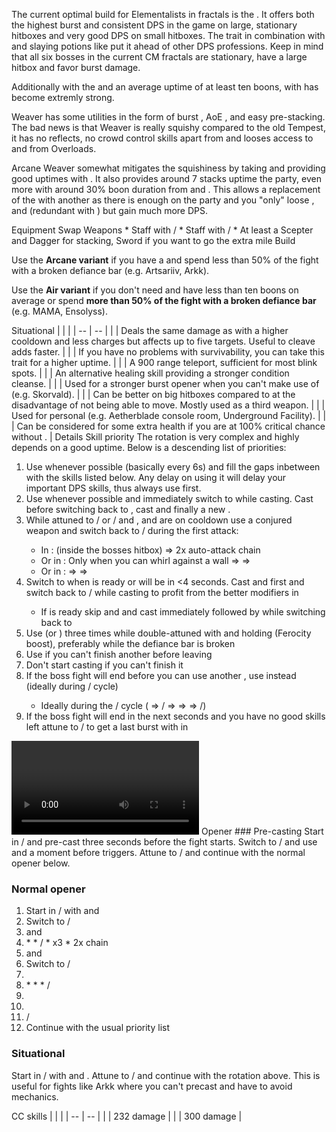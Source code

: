 The current optimal build for Elementalists in fractals is the <Specialization prefix="power" name="weaver"/>. It offers both the highest burst and consistent DPS in the game on large, stationary hitboxes and very good DPS on small hitboxes. The trait <Trait id="1502"/> in combination with <Item id="24868"/> and slaying potions like <Item id="50082"/> put it ahead of other DPS professions. Keep in mind that all six bosses in the current CM fractals are stationary, have a large hitbox and favor burst damage.

Additionally with the <Specialization name="chronomancer" prefix="boon"/> and an average uptime of at least ten boons, <Specialization name="weaver" prefix="arcane"/> with <Trait id="1511"/> has become extremly strong.

Weaver has some utilities in the form of burst <Condition name="vulnerability"/>, AoE <Condition name="blind"/>, <Skill id="5536"/> and easy <Boon name="might"/> pre-stacking. The bad news is that Weaver is really squishy compared to the old Tempest, it has no reflects, no crowd control skills apart from <Skill id="5733"/> and looses access to <Boon name="stability"/> and <Boon name="protection"/> from Overloads.

Arcane Weaver somewhat mitigates the squishiness by taking <Trait id="257"/> and providing good <Boon name="protection"/> uptimes with <Trait id="264"/>. It also provides around 7 stacks <Boon name="might"/> uptime the party, even more with around 30% boon duration from <Item id="79722"/> and <Trait id="2004"/>. This allows a replacement of the <Specialization name="druid"/> with another <Specialization name="weaver"/> as there is enough <Boon name="might"/> on the party and you "only" loose <Skill id="31582" profession="ranger"/>, <Skill id="12497" profession="ranger"/> and <Trait id="1016" profession="ranger"/> (redundant with <Trait id="2177"/>) but gain much more DPS.

<Divider>
Equipment
</Divider>

<Grid>
<Column>
<Armor helmId="48081" helmRuneId="24836" helmRuneCount="6" helmAffix="Berserker" helmRune="Scholar" shouldersId="48083" shouldersRuneId="24836" shouldersRuneCount="6" shouldersAffix="Berserker" shouldersRune="Scholar" coatId="48079" coatRuneId="24836" coatRuneCount="6" coatAffix="Berserker" coatRune="Scholar" glovesId="48080" glovesRuneId="24836" glovesRuneCount="6" glovesAffix="Berserker" glovesRune="Scholar" leggingsId="48082" leggingsRuneId="24836" leggingsRuneCount="6" leggingsAffix="Berserker" leggingsRune="Scholar" bootsId="48078" bootsRuneId="24836" bootsRuneCount="6" bootsAffix="Berserker" bootsRune="Scholar"/>
</Column>

<Column>
<Weapons weapon1MainId="46773" weapon1MainSigil1Id="24615" weapon1MainSigil2Id="24868" weapon1MainType="Staff" weapon1MainAffix="Berserker" weapon1MainSigil1="Force" weapon1MainSigil2="Impact"/>

<Card>
<CardHeader>
Swap Weapons
</CardHeader>
<CardContent>
* Staff with <Item id="36053"/>/<Item id="36054"/>
* Staff with <Item id="24658"/>/<Item id="24868"/>
* At least a Scepter and Dagger for <Boon name="might"/> stacking, Sword if you want to go the extra mile
</CardContent>
</Card>
</Column>

<Column>
<Trinkets backItemId="49384" backItemStatId="584" backItemAffix="Berserker" accessory1Id="39233" accessory1Affix="Berserker" accessory2Id="39232" accessory2Affix="Berserker" amuletId="39273" amuletAffix="Berserker" ring1Id="75669" ring1Affix="Berserker" ring2Id="76024" ring2Affix="Berserker"/>

<Consumables foodId="41569" utilityId="77569" infusionId="37131"/>
</Column>
</Grid>

<Divider>
Build
</Divider>

<Grid>
<Column width="9">
<Traits title="Standard Arcane Variant" traits1Id="31" traits1="Fire" traits1Selected="296,325,1510" traits2Id="37" traits2="Arcane" traits2Selected="253,257,1511" traits3Id="56" traits3="Weaver" traits3Selected="2177,2061,2131"/>

Use the **Arcane variant** if you have a **<Specialization name="chronomancer" prefix="boon"/>** and spend less than 50% of the fight with a broken defiance bar (e.g. Artsariiv, Arkk).

<Traits title="Air Variant" traits1Id="41" traits1="Air" traits1Selected="232,1502,226"/>

Use the **Air variant** if you don't need <Boon name="might"/> and have less than ten boons on average or spend **more than 50% of the fight with a broken defiance bar** (e.g. MAMA, Ensolyss).
</Column>

<Column>
<Skills weapon1Skill1="" weapon1Skill2="" weapon1Skill3="" weapon1Skill4="" weapon1Skill5="" utilitySkill1="5569" utilitySkill2="5624" utilitySkill3="5734" utilitySkill4="5539" utilitySkill5="5516"/>

<Card>
<CardHeader>
Situational
</CardHeader>
<CardContent>
| | |
| -- | -- |
| <Skill id="5638" size="big" text="false"/> | Deals the same damage as <Skill id="5539"/> with a higher cooldown and less charges but affects up to five targets. Useful to cleave adds faster. |
| <Trait id="1673" size="big" text="false"/> | If you have no problems with survivability, you can take this trait for a higher <Boon name="retaliation"/> uptime. |
| <Skill id="5536" size="big" text="false"/> | A 900 range teleport, sufficient for most blink spots. |
| <Skill id="5507" size="big" text="false"/> | An alternative healing skill providing a stronger condition cleanse. |
| <Skill id="43638" size="big" text="false"/> | Used for a stronger burst opener when you can't make use of <Skill id="5516"/> (e.g. Skorvald). |
| <Skill id="5567" size="big" text="false"/> | Can be better on big hitboxes compared to <Skill id="5624"/> at the disadvantage of not being able to move. Mostly used as a third weapon. |
| <Skill id="5639" size="big" text="false"/> | Used for personal <Boon name="stability"/> (e.g. Aetherblade console room, Underground Facility). |
| <Trait id="2115" size="big" text="false"/> | Can be considered for some extra health if you are at 100% critical chance without <Trait id="2177"/>. |
</CardContent>
</Card>
</Column>
</Grid>

<Divider>
Details
</Divider>

<Grid>
<Column width="9">
<Card>
<CardHeader>
Skill priority
</CardHeader>
<CardContent>
The rotation is very complex and highly depends on a good <Boon name="alacrity"/> uptime. Below is a descending list of priorities:

1. Use <Skill id="5548"/> whenever possible (basically every 6s) and fill the gaps inbetween with the skills listed below. Any delay on using it will delay your important DPS skills, thus always use <Skill id="5548"/> first.
2. Use <Skill id="5501"/> whenever possible and immediately switch to <Skill id="5495" text="false"/> while casting. Cast <Skill id="5528"/> before switching back to <Skill id="5492" text="false"/>, cast <Skill id="43762"/> and finally a new <Skill id="5548"/>.
3. While attuned to <Skill id="5492" text="false"/>/<Skill id="5495" text="false"/> or <Skill id="5492" text="false"/>/<Skill id="5494" text="false"/> and <Skill id="5548"/>, <Skill id="41125"/> and <Skill id="43762"/> are on cooldown use a conjured weapon and switch back to <Skill id="5492" text="false"/>/<Skill id="5492" text="false"/> during the first attack: 
    * In <Skill id="5624"/>: <Skill id="5725"/> (inside the bosses hitbox) => 2x auto-attack chain
    * Or in <Skill id="5516"/>: Only when you can whirl against a wall <Skill id="5697"/> => <Skill id="5517"/> => <Skill id="5531"/> 
    * Or in <Skill id="5567"/>: <Skill id="5568"/> => <Skill id="5723"/> => <Skill id="5720"/>
4. Switch to <Skill id="5494" text="false"/> when <Skill id="5737"/> is ready or will be in <4 seconds. Cast <Skill id="41125"/> and <Skill id="5552"/> first and switch back to <Skill id="5492" text="false"/>/<Skill id="5494" text="false"/> while casting <Skill id="5737"/> to profit from the better modifiers in <Skill id="5492"/>
    * If <Skill id="5501"/> is ready skip <Skill id="41125"/> and <Skill id="5552"/> and cast <Skill id="5737"/> immediately followed by <Skill id="5501"/> while switching back to <Skill id="5492" text="false"/>
5. Use <Skill id="5539"/> (or <Skill id="5638"/>) three times while double-attuned with <Trait id="2131"/> and holding <Skill id="5624"/> (Ferocity boost), preferably while the defiance bar is broken
6. Use <Skill id="5679"/> if you can't finish another <Skill id="5491"/> before leaving <Skill id="5492" text="false"/>
7. Don't start casting <Skill id="5491"/> if you can't finish it
8. If the boss fight will end before you can use another <Skill id="5737"/>, use <Skill id="5736"/> instead (ideally during <Skill id="5492" text="false"/>/<Skill id="5494" text="false"/> cycle)
    * Ideally during the <Skill id="5492" text="false"/>/<Skill id="5495" text="false"/> cycle (<Skill id="5736"/> => <Skill id="5495" text="false"/>/<Skill id="5492" text="false"/> => <Skill id="5528"/> => <Skill id="5501"/> => <Skill id="5492" text="false"/>/<Skill id="5495" text="false"/>)
9. If the boss fight will end in the next seconds and you have no good skills left attune to <Skill id="5494" text="false"/>/<Skill id="5492" text="false"/> to get a last burst with <Skill id="41125"/> in
</CardContent>
</Card>

<Video videoId="6O5lZ_8XxVQ" videoTitle="Large Hitbox: 47.3k DPS by Simbah [Sy]"/>
</Column>

<Column>
<Card>
<CardHeader>
Opener
</CardHeader>
<CardContent>
### Pre-casting
Start in <Skill id="5495" text="false"/>/<Skill id="5492" text="false"/> and pre-cast <Skill id="5528"/> three seconds before the fight starts. Switch to <Skill id="5492" text="false"/>/<Skill id="5495" text="false"/> and use <Skill id="5548"/> and <Skill id="43762"/> a moment before <Skill id="5528"/> triggers. Attune to <Skill id="5494" text="false"/>/<Skill id="5492" text="false"/> and continue with the normal opener below.

### Normal opener
1. Start in <Skill id="5494" text="false"/>/<Skill id="5492" text="false"/> with <Skill id="5737"/> and <Skill id="5501"/>
2. Switch to <Skill id="5492" text="false"/>/<Skill id="5494" text="false"/>
3. <Skill id="5548"/> and <Skill id="41125"/>
4. <Skill id="5624"/>
    * <Skill id="5725"/>
    * <Skill id="5492" text="false"/>/<Skill id="5492" text="false"/>
    * <Skill id="5539"/> x3
    * 2x <Skill id="5726"/> chain
5. <Skill id="5548"/> and <Skill id="5679"/>
5. Switch to <Skill id="5495" text="false"/>/<Skill id="5492" text="false"/>
6. <Skill id="5528"/>
7. <Skill id="5516"/>
    * <Skill id="5517"/>
    * <Skill id="5531"/>
    * <Skill id="5492" text="false"/>/<Skill id="5495" text="false"/>
8. <Skill id="5548"/>
9. <Skill id="43762"/>
10. <Skill id="5492" text="false"/>/<Skill id="5492" text="false"/>
11. Continue with the usual priority list

### Situational
Start in <Skill id="5492" text="false"/>/<Skill id="5495" text="false"/> with <Skill id="5548"/> and <Skill id="43762"/>. Attune to <Skill id="5494" text="false"/>/<Skill id="5492" text="false"/> and continue with the rotation above. This is useful for fights like Arkk where you can't precast and have to avoid mechanics.
</CardContent>
</Card>

<Card>
<CardHeader>
CC skills
</CardHeader>
<CardContent>
| | |
| -- | -- |
| <Skill id="5733"/> | 232 damage |
| <Skill id="5721"/> | 300 damage |
</CardContent>
</Card>
</Column>
</Grid>
